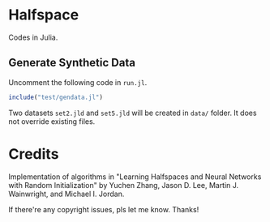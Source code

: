 # Halfspace

Codes in Julia.

## Generate Synthetic Data

Uncomment the following code in `run.jl`.
```julia
include("test/gendata.jl")
```
Two datasets `set2.jld` and `set5.jld` will be created in `data/` folder.
It does not override existing files.

# Credits

Implementation of algorithms in "Learning Halfspaces and Neural Networks with Random Initialization" 
by Yuchen Zhang, Jason D. Lee, Martin J. Wainwright, and Michael I. Jordan.

If there're any copyright issues, pls let me know. Thanks!
